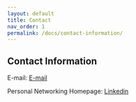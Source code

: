 ```yaml
---
layout: default
title: Contact
nav_order: 1
permalink: /docs/contact-information/
---
```


## Contact Information

E-mail: [E-mail](mailto:mingzhe.hu@columbia.edu?subject=[GitHub]%20Source%20Mingzhe%20Hu)

Personal Networking Homepage: [Linkedin](https://www.linkedin.com/in/humingzhe)

